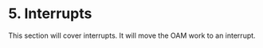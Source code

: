 # 5. Interrupts

This section will cover interrupts.  It will move the OAM work to an interrupt.



